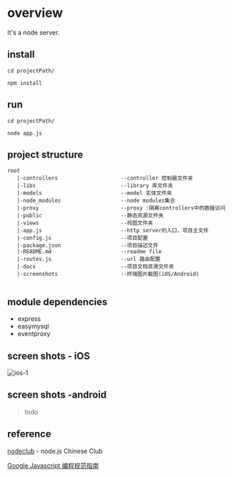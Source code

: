 # overview

It's a node server.

## install

```
cd projectPath/

npm install
```

## run
```
cd projectPath/

node app.js
```

## project structure
```
root
   |-controllers                    --controller 控制器文件夹
   |-libs                           --library 库文件夹                        
   |-models                         --model 实体文件夹
   |-node_modules                   --node modules集合
   |-proxy                          --proxy :隔离controllers中的数据访问
   |-public                         --静态资源文件夹
   |-views                          --视图文件夹
   |-app.js                         --http server的入口，项目主文件
   |-config.js                      --项目配置
   |-package.json                   --项目描述文件
   |-README.md                      --readme file
   |-routes.js                      --url 路由配置
   |-docs                           --项目文档资源文件夹
   |-screenshots                    --终端图片截图(iOS/Android)
   
```

## module dependencies

* express
* easymysql
* eventproxy

## screen shots - iOS
![ios-1](https://github.com/yanghua/FixedAssetManager_Server/raw/master/screenshots/ios/1.png)

## screen shots -android
>todo



## reference

[nodeclub](https://github.com/cnodejs/nodeclub) - node.js Chinese Club

[Google Javascript 编程规范指南](http://alloyteam.github.io/JX/doc/specification/google-javascript.xml#%E4%BB%A3%E7%A0%81%E6%A0%BC%E5%BC%8F%E5%8C%96)